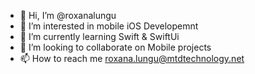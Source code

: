 - 👋 Hi, I’m @roxanalungu
- 👀 I’m interested in mobile iOS Developemnt
- 🌱 I’m currently learning Swift & SwiftUi
- 💞️ I’m looking to collaborate on Mobile projects
- 📫 How to reach me roxana.lungu@mtdtechnology.net

<!---
roxanalungu/roxanalungu is a ✨ special ✨ repository because its `README.md` (this file) appears on your GitHub profile.
You can click the Preview link to take a look at your changes.
--->
